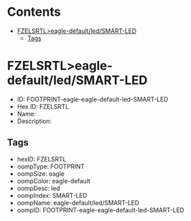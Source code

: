 



Contents
========

* [FZELSRTL>eagle-default/led/SMART-LED](#fzelsrtleagle-defaultledsmart-led)
	* [Tags](#tags)

# FZELSRTL>eagle-default/led/SMART-LED

- ID: FOOTPRINT-eagle-eagle-default-led-SMART-LED
- Hex ID: FZELSRTL
- Name: 
- Description: 

## Tags

- hexID: FZELSRTL
- oompType: FOOTPRINT
- oompSize: eagle
- oompColor: eagle-default
- oompDesc: led
- oompIndex: SMART-LED
- oompName: eagle-default/led/SMART-LED
- oompID: FOOTPRINT-eagle-eagle-default-led-SMART-LED
